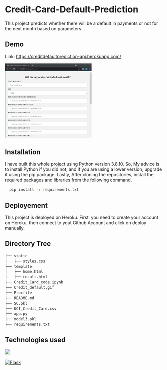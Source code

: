 # Credit-Card-Default-Prediction

This project predicts whether there will be a default in payments or not for the next month based on parameters.

## Demo
Link: https://creditdefaultprediction-api.herokuapp.com/

<img src="Credit_default.gif" width="55%" height="50%"/>

## Installation

I have built this whole project using Python version 3.8.10. So, My advice is to install Python if you did not, and if you are using a lower version, upgrade it using the pip package. Lastly, After cloning the repositories, install the required packages and libraries from the following command.

```bash
  pip install -r requirements.txt
```
## Deployement

This project is deployed on Heroku. First, you need to create your account on Heroku, then connect to yout Github Account and click on deploy manually.

## Directory Tree

```bash
├── static 
│   ├── styles.css
├── template
│   ├── home.html
│   ├── result.html
├── Credit_Card_code.ipynb
├── Credit_default.gif
├── Procfile
├── README.md
├── SC.pkl
├── UCI_Credit_Card.csv
├── app.py
├── model3.pkl
├── requirements.txt

```
  
## Technologies used

<img src = 'https://camo.githubusercontent.com/3cdf9577401a2c7dceac655bbd37fb2f3ee273a457bf1f2169c602fb80ca56f8/68747470733a2f2f666f7274686562616467652e636f6d2f696d616765732f6261646765732f6d6164652d776974682d707974686f6e2e737667'>

[![Flask](https://flask.palletsprojects.com/en/2.0.x/_images/flask-logo.png)](https://flask.palletsprojects.com/en/2.0.x/) 
